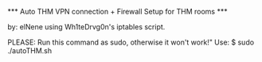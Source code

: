 *** Auto THM VPN connection + Firewall Setup for THM rooms ***

by: elNene using Wh1teDrvg0n's iptables script.

PLEASE: Run this command as sudo, otherwise it won't work!" Use: $ sudo ./autoTHM.sh
